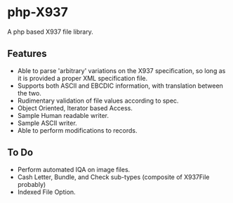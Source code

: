 php-X937
========
A php based X937 file library.

Features
--------
* Able to parse 'arbitrary' variations on the X937 specification, so long as it is provided a proper XML specification file.
* Supports both ASCII and EBCDIC information, with translation between the two.
* Rudimentary validation of file values according to spec.
* Object Oriented, Iterator based Access.
* Sample Human readable writer.
* Sample ASCII writer.
* Able to perform modifications to records.

To Do
-----
* Perform automated IQA on image files.
* Cash Letter, Bundle, and Check sub-types (composite of X937File probably)
* Indexed File Option.
